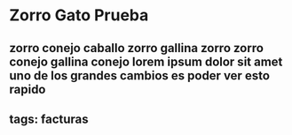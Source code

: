 # Zorro Gato Prueba 

zorro conejo caballo zorro gallina zorro zorro conejo gallina conejo
lorem ipsum dolor sit amet
uno de los grandes cambios es poder ver esto rapido
---
tags: facturas
---
